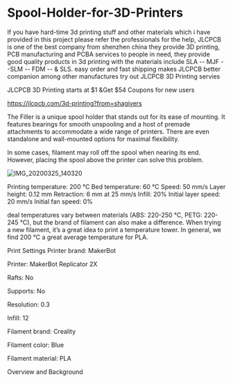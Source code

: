 # Spool-Holder-for-3D-Printers

If you have hard-time 3d printing stuff and other materials which i have provided in this project please refer the professionals for the help, JLCPCB is one of the best company from shenzhen china they provide 3D printing, PCB manufacturing and PCBA services to people in need, they provide good quality products in 3d printing with the materials include
SLA -- MJF --SLM -- FDM -- & SLS. easy order and fast shipping makes JLCPCB better companion among other manufactures try out JLCPCB 3D Printing servies

JLCPCB 3D Printing starts at $1 &Get $54 Coupons for new users

https://jlcpcb.com/3d-printing?from=shagivers

The Filler is a unique spool holder that stands out for its ease of mounting. It features bearings for smooth unspooling and a host of premade attachments to accommodate a wide range of printers. There are even standalone and wall-mounted options for maximal flexibility.

In some cases, filament may roll off the spool when nearing its end. However, placing the spool above the printer can solve this problem.

![IMG_20200325_140320](https://user-images.githubusercontent.com/118260277/202007305-d90d12e8-3635-4836-b49a-f5431a257790.jpg)

Printing temperature: 200 °C
Bed temperature: 60 °C
Speed: 50 mm/s
Layer height: 0.12 mm
Retraction: 6 mm at 25 mm/s
Infill: 20%
Initial layer speed: 20 mm/s
Initial fan speed: 0%

deal temperatures vary between materials (ABS: 220-250 °C, PETG: 220-245 °C), but the brand of filament can also make a difference. When trying a new filament, it’s a great idea to print a temperature tower. In general, we find 200 °C a great average temperature for PLA.

Print Settings
Printer brand:
MakerBot


Printer:
MakerBot Replicator 2X


Rafts:
No

Supports:
No

Resolution:
0.3

Infill:
12

Filament brand:
Creality


Filament color:
Blue


Filament material:
PLA


Overview and Background
